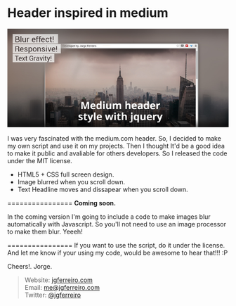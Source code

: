 Header inspired in medium
============================

![alt text](/images/medium_header.jpg)

I was very fascinated with the medium.com header. So, I decided to make my own script and use it on my projects. Then I thought It'd be a good idea to make it public and avaliable for others developers. So I released the code under the MIT license.

- HTML5 + CSS full screen design. 
- Image blurred when you scroll down.
- Text Headline moves and dissapear when you scroll down.

================
<b>Coming soon.</b><br />

<p>In the coming version I'm going to include a code to make images blur automatically with Javascript. So you'll not need to use an image processor to make them blur. Yeeeh!</p>
================
If you want to use the script, do it under the license. And let me know if your using my code, would be awesome to hear that!!! :P

Cheers!.
Jorge.

> Website: <a href="http://www.jgferreiro.com">jgferreiro.com</a> <br />
> Email: me@jgferreiro.com<br />
> Twitter: <a href="http://www.twitter.com/jgferreiro">@jgferreiro</a><br />

